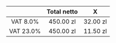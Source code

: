 |  | Total netto | X |
| :---: | :---: | :---: |
| VAT 8.0% |     450.00 zl |     32.00 zl |
| VAT 23.0% |     450.00 zl |     11.50 zl |
